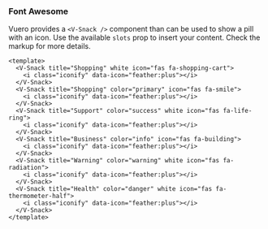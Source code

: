 ### Font Awesome

Vuero provides a `<V-Snack />` component than can be used
to show a pill with an icon. Use the available `slots` prop to insert
your content. Check the markup for more details.

<!--code-->

```vue
<template>
  <V-Snack title="Shopping" white icon="fas fa-shopping-cart">
    <i class="iconify" data-icon="feather:plus"></i>
  </V-Snack>
  <V-Snack title="Shopping" color="primary" icon="fas fa-smile">
    <i class="iconify" data-icon="feather:plus"></i>
  </V-Snack>
  <V-Snack title="Support" color="success" white icon="fas fa-life-ring">
    <i class="iconify" data-icon="feather:plus"></i>
  </V-Snack>
  <V-Snack title="Business" color="info" icon="fas fa-building">
    <i class="iconify" data-icon="feather:plus"></i>
  </V-Snack>
  <V-Snack title="Warning" color="warning" white icon="fas fa-radiation">
    <i class="iconify" data-icon="feather:plus"></i>
  </V-Snack>
  <V-Snack title="Health" color="danger" white icon="fas fa-thermometer-half">
    <i class="iconify" data-icon="feather:plus"></i>
  </V-Snack>
</template>
```

<!--/code-->

<!--example-->

<div class="snacks">
  <V-Snack title="Shopping" white icon="fas fa-shopping-cart">
    <i class="iconify" data-icon="feather:plus"></i>
  </V-Snack>
  <V-Snack title="Shopping" color="primary" icon="fas fa-smile">
    <i class="iconify" data-icon="feather:plus"></i>
  </V-Snack>
  <V-Snack title="Support" color="success" white icon="fas fa-life-ring">
    <i class="iconify" data-icon="feather:plus"></i>
  </V-Snack>
  <V-Snack title="Business" color="info" icon="fas fa-building">
    <i class="iconify" data-icon="feather:plus"></i>
  </V-Snack>
  <V-Snack title="Warning" color="warning" white icon="fas fa-radiation">
    <i class="iconify" data-icon="feather:plus"></i>
  </V-Snack>
  <V-Snack
    title="Health"
    color="danger"
    white
    icon="fas fa-thermometer-half"
  >
    <i class="iconify" data-icon="feather:plus"></i>
  </V-Snack>
</div>

<!--/example-->
